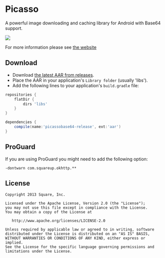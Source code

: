 Picasso
=======

A powerful image downloading and caching library for Android with Base64 support.

![](website/static/sample.png)

For more information please see [the website][1]



Download
--------

* Download [the latest AAR from releases][2].
* Place the AAR in your application's `Library folder` (usually 'libs').
* Add the following lines to your application's `build.gradle` file:

```Groovy
repositories {
    flatDir {
        dirs 'libs'
    }
}

dependencies {
    compile(name:'picassobase64-release', ext:'aar')
}
```

ProGuard
--------

If you are using ProGuard you might need to add the following option:
```
-dontwarn com.squareup.okhttp.**
```



License
--------

    Copyright 2013 Square, Inc.

    Licensed under the Apache License, Version 2.0 (the "License");
    you may not use this file except in compliance with the License.
    You may obtain a copy of the License at

       http://www.apache.org/licenses/LICENSE-2.0

    Unless required by applicable law or agreed to in writing, software
    distributed under the License is distributed on an "AS IS" BASIS,
    WITHOUT WARRANTIES OR CONDITIONS OF ANY KIND, either express or implied.
    See the License for the specific language governing permissions and
    limitations under the License.


 [1]: http://square.github.io/picasso/
 [2]: https://github.com/chRyNaN/PicassoBase64/releases/download/v1.0.0/picassobase64-release.aar
